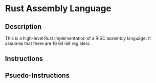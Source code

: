 # Rust Assembly Language

## Description

This is a high-level Rust implementation of a RISC assembly language. It assumes that there are 16 64-bit registers.

## Instructions

## Psuedo-Instructions
